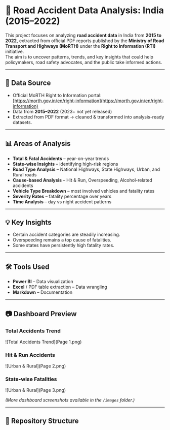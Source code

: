 # 🚦 Road Accident Data Analysis: India (2015–2022)  

This project focuses on analyzing **road accident data** in India from **2015 to 2022**, extracted from official PDF reports published by the **Ministry of Road Transport and Highways (MoRTH)** under the **Right to Information (RTI)** initiative.  
The aim is to uncover patterns, trends, and key insights that could help policymakers, road safety advocates, and the public take informed actions.  

---

## 📌 Data Source
- Official MoRTH Right to Information portal: [https://morth.gov.in/en/right-information](https://morth.gov.in/en/right-information)
- Data from **2015–2022** (2023+ not yet released)
- Extracted from PDF format → cleaned & transformed into analysis-ready datasets.

---

## 📊 Areas of Analysis
- **Total & Fatal Accidents** – year-on-year trends
- **State-wise Insights** – identifying high-risk regions
- **Road Type Analysis** – National Highways, State Highways, Urban, and Rural roads
- **Cause-based Analysis** – Hit & Run, Overspeeding, Alcohol-related accidents
- **Vehicle Type Breakdown** – most involved vehicles and fatality rates
- **Severity Rates** – fatality percentage over years
- **Time Analysis** – day vs night accident patterns

---

## 💡 Key Insights
- Certain accident categories are steadily increasing.
- Overspeeding remains a top cause of fatalities.
- Some states have persistently high fatality rates.

---

## 🛠 Tools Used
- **Power BI** – Data visualization
- **Excel** / PDF table extraction – Data wrangling
- **Markdown** – Documentation

---

## 📷 Dashboard Preview  

### Total Accidents Trend
![Total Accidents Trend](Page 1.png)

### Hit & Run Accidents
![Urban & Rural](Page 2.png)

### State-wise Fatalities
![Urban & Rural](Page 3.png)

*(More dashboard screenshots available in the `/images` folder.)*

---

## 📂 Repository Structure

